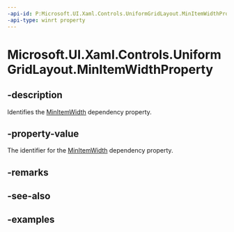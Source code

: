 ```yaml
---
-api-id: P:Microsoft.UI.Xaml.Controls.UniformGridLayout.MinItemWidthProperty
-api-type: winrt property
---
```


# Microsoft.UI.Xaml.Controls.UniformGridLayout.MinItemWidthProperty

<!--
public static Windows.UI.Xaml.DependencyProperty MinItemWidthProperty { get; }
-->

## -description

Identifies the [MinItemWidth](uniformgridlayout_minitemwidth.md) dependency property.

## -property-value

The identifier for the [MinItemWidth](uniformgridlayout_minitemwidth.md) dependency property.

## -remarks

## -see-also

## -examples

